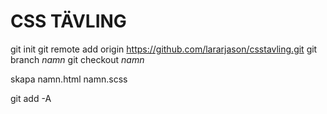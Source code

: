 # CSS TÄVLING

git init
git remote add origin https://github.com/lararjason/csstavling.git
git branch _namn_
git checkout _namn_

skapa 
    namn.html
    namn.scss

git add -A

